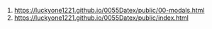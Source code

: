 <!-- https://github.com/luckyone1221/0055Datex -->
1. <https://luckyone1221.github.io/0055Datex/public/00-modals.html>
1. <https://luckyone1221.github.io/0055Datex/public/index.html>
